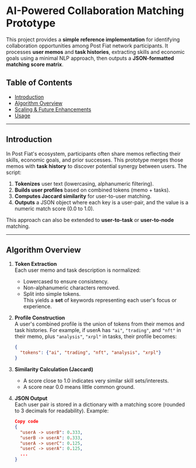 # AI-Powered Collaboration Matching Prototype

This project provides a **simple reference implementation** for identifying collaboration opportunities among Post Fiat network participants. It processes **user memos** and **task histories**, extracting skills and economic goals using a minimal NLP approach, then outputs a **JSON-formatted matching score matrix**.

## Table of Contents
- [Introduction](#introduction)
- [Algorithm Overview](#algorithm-overview)
- [Scaling & Future Enhancements](#scaling--future-enhancements)
- [Usage](#usage)

---

## Introduction

In Post Fiat's ecosystem, participants often share memos reflecting their skills, economic goals, and prior successes. This prototype merges those memos with **task history** to discover potential synergy between users. The script:

1. **Tokenizes** user text (lowercasing, alphanumeric filtering).
2. **Builds user profiles** based on combined tokens (memo + tasks).
3. **Computes Jaccard similarity** for user-to-user matching.
4. **Outputs** a JSON object where each key is a user-pair, and the value is a numeric match score (0.0 to 1.0).

This approach can also be extended to **user-to-task** or **user-to-node** matching.

---

## Algorithm Overview

1. **Token Extraction**  
   Each user memo and task description is normalized:  
   - Lowercased to ensure consistency.  
   - Non-alphanumeric characters removed.  
   - Split into simple tokens.  
   This yields a **set** of keywords representing each user's focus or experience.

2. **Profile Construction**  
   A user's combined profile is the union of tokens from their memos and task histories. For example, if userA has `"ai"`, `"trading"`, and `"nft"` in their memo, plus `"analysis"`, `"xrpl"` in tasks, their profile becomes:  
   ```json
   {
     "tokens": {"ai", "trading", "nft", "analysis", "xrpl"}
   }
   ```

3. **Similarity Calculation (Jaccard)**  
   - A score close to 1.0 indicates very similar skill sets/interests.
   - A score near 0.0 means little common ground.

4. **JSON Output**  
   Each user pair is stored in a dictionary with a matching score (rounded to 3 decimals for readability). Example:
   ```json
   Copy code
   {
     "userA -> userB": 0.333,
     "userB -> userA": 0.333,
     "userA -> userC": 0.125,
     "userC -> userA": 0.125,
     ...
   }
   ```
